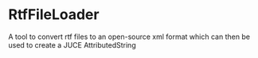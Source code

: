 # RtfFileLoader
A tool to convert rtf files to an open-source xml format which can then be used to create a JUCE AttributedString
